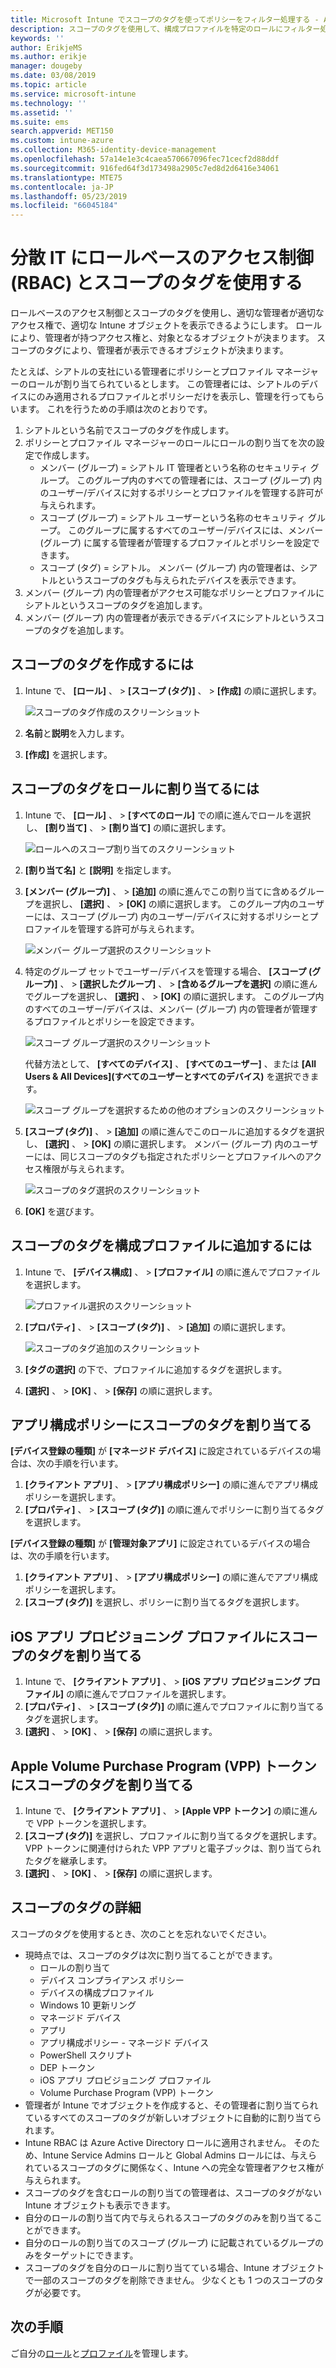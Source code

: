 ```yaml
---
title: Microsoft Intune でスコープのタグを使ってポリシーをフィルター処理する - Azure | Microsoft Docs
description: スコープのタグを使用して、構成プロファイルを特定のロールにフィルター処理します。
keywords: ''
author: ErikjeMS
ms.author: erikje
manager: dougeby
ms.date: 03/08/2019
ms.topic: article
ms.service: microsoft-intune
ms.technology: ''
ms.assetid: ''
ms.suite: ems
search.appverid: MET150
ms.custom: intune-azure
ms.collection: M365-identity-device-management
ms.openlocfilehash: 57a14e1e3c4caea570667096fec71cecf2d88ddf
ms.sourcegitcommit: 916fed64f3d173498a2905c7ed8d2d6416e34061
ms.translationtype: MTE75
ms.contentlocale: ja-JP
ms.lasthandoff: 05/23/2019
ms.locfileid: "66045184"
---
```

# <a name="use-role-based-access-control-rbac-and-scope-tags-for-distributed-it"></a>分散 IT にロールベースのアクセス制御 (RBAC) とスコープのタグを使用する

ロールベースのアクセス制御とスコープのタグを使用し、適切な管理者が適切なアクセス権で、適切な Intune オブジェクトを表示できるようにします。 ロールにより、管理者が持つアクセス権と、対象となるオブジェクトが決まります。 スコープのタグにより、管理者が表示できるオブジェクトが決まります。

たとえば、シアトルの支社にいる管理者にポリシーとプロファイル マネージャーのロールが割り当てられているとします。 この管理者には、シアトルのデバイスにのみ適用されるプロファイルとポリシーだけを表示し、管理を行ってもらいます。 これを行うための手順は次のとおりです。

1. シアトルという名前でスコープのタグを作成します。
2. ポリシーとプロファイル マネージャーのロールにロールの割り当てを次の設定で作成します。 
    - メンバー (グループ) = シアトル IT 管理者という名称のセキュリティ グループ。 このグループ内のすべての管理者には、スコープ (グループ) 内のユーザー/デバイスに対するポリシーとプロファイルを管理する許可が与えられます。
    - スコープ (グループ) = シアトル ユーザーという名称のセキュリティ グループ。 このグループに属するすべてのユーザー/デバイスには、メンバー (グループ) に属する管理者が管理するプロファイルとポリシーを設定できます。 
    - スコープ (タグ) = シアトル。 メンバー (グループ) 内の管理者は、シアトルというスコープのタグも与えられたデバイスを表示できます。
3. メンバー (グループ) 内の管理者がアクセス可能なポリシーとプロファイルにシアトルというスコープのタグを追加します。
4. メンバー (グループ) 内の管理者が表示できるデバイスにシアトルというスコープのタグを追加します。 


## <a name="to-create-a-scope-tag"></a>スコープのタグを作成するには

1. Intune で、 **[ロール]** 、 >  **[スコープ (タグ)]** 、 >  **[作成]** の順に選択します。

    ![スコープのタグ作成のスクリーンショット](./media/scope-tags/create-scope-tag.png)

2. **名前**と**説明**を入力します。
3. **[作成]** を選択します。

## <a name="to-assign-a-scope-tag-to-a-role"></a>スコープのタグをロールに割り当てるには

1. Intune で、 **[ロール]** 、 >  **[すべてのロール]** での順に進んでロールを選択し、 **[割り当て]** 、 >  **[割り当て]** の順に選択します。

    ![ロールへのスコープ割り当てのスクリーンショット](./media/scope-tags/assign-scope-to-role.png)

2. **[割り当て名]** と **[説明]** を指定します。
3. **[メンバー (グループ)]** 、 >  **[追加]** の順に進んでこの割り当てに含めるグループを選択し、 **[選択]** 、 >  **[OK]** の順に選択します。 このグループ内のユーザーには、スコープ (グループ) 内のユーザー/デバイスに対するポリシーとプロファイルを管理する許可が与えられます。

    ![メンバー グループ選択のスクリーンショット](./media/scope-tags/select-member-groups.png)

4. 特定のグループ セットでユーザー/デバイスを管理する場合、 **[スコープ (グループ)]** 、 >  **[選択したグループ]** 、 >  **[含めるグループを選択]** の順に進んでグループを選択し、 **[選択]** 、 >  **[OK]** の順に選択します。 このグループ内のすべてのユーザー/デバイスは、メンバー (グループ) 内の管理者が管理するプロファイルとポリシーを設定できます。

    ![スコープ グループ選択のスクリーンショット](./media/scope-tags/select-scope-groups.png)

    代替方法として、 **[すべてのデバイス]** 、 **[すべてのユーザー]** 、または **[All Users & All Devices]\(すべてのユーザーとすべてのデバイス\)** を選択できます。

    ![スコープ グループを選択するための他のオプションのスクリーンショット](./media/scope-tags/scope-group-other-options.png)
    
5. **[スコープ (タグ)]** 、 >  **[追加]** の順に進んでこのロールに追加するタグを選択し、 **[選択]** 、 >  **[OK]** の順に選択します。 メンバー (グループ) 内のユーザーには、同じスコープのタグも指定されたポリシーとプロファイルへのアクセス権限が与えられます。

    ![スコープのタグ選択のスクリーンショット](./media/scope-tags/select-scope-tags.png)

6. **[OK]** を選びます。 

## <a name="to-add-a-scope-tag-to-a-configuration-profile"></a>スコープのタグを構成プロファイルに追加するには
1. Intune で、 **[デバイス構成]** 、 >  **[プロファイル]** の順に進んでプロファイルを選択します。

    ![プロファイル選択のスクリーンショット](./media/scope-tags/choose-profile.png)

2. **[プロパティ]** 、 >  **[スコープ (タグ)]** 、 >  **[追加]** の順に選択します。

    ![スコープのタグ追加のスクリーンショット](./media/scope-tags/add-scope-tags.png)

3. **[タグの選択]** の下で、プロファイルに追加するタグを選択します。
4. **[選択]** 、 >  **[OK]** 、 >  **[保存]** の順に選択します。

## <a name="to-assign-a-scope-tag-to-an-app-configuration-policy"></a>アプリ構成ポリシーにスコープのタグを割り当てる
**[デバイス登録の種類]** が **[マネージド デバイス]** に設定されているデバイスの場合は、次の手順を行います。
1. **[クライアント アプリ]** 、 >  **[アプリ構成ポリシー]** の順に進んでアプリ構成ポリシーを選択します。
2. **[プロパティ]** 、 >  **[スコープ (タグ)]** の順に進んでポリシーに割り当てるタグを選択します。

**[デバイス登録の種類]** が **[管理対象アプリ]** に設定されているデバイスの場合は、次の手順を行います。
1. **[クライアント アプリ]** 、 >  **[アプリ構成ポリシー]** の順に進んでアプリ構成ポリシーを選択します。
2. **[スコープ (タグ)]** を選択し、ポリシーに割り当てるタグを選択します。


## <a name="to-assign-a-scope-tag-to-an-ios-app-provisioning-profile"></a>iOS アプリ プロビジョニング プロファイルにスコープのタグを割り当てる
1. Intune で、 **[クライアント アプリ]** 、 >  **[iOS アプリ プロビジョニング プロファイル]** の順に進んでプロファイルを選択します。
2. **[プロパティ]** 、 >  **[スコープ (タグ)]** の順に進んでプロファイルに割り当てるタグを選択します。
3. **[選択]** 、 >  **[OK]** 、 >  **[保存]** の順に選択します。

## <a name="to-assign-a-scope-tag-to-an-apple-volume-purchase-program-vpp-token"></a>Apple Volume Purchase Program (VPP) トークンにスコープのタグを割り当てる
1. Intune で、 **[クライアント アプリ]** 、 >  **[Apple VPP トークン]** の順に進んで VPP トークンを選択します。
2. **[スコープ (タグ)]** を選択し、プロファイルに割り当てるタグを選択します。 VPP トークンに関連付けられた VPP アプリと電子ブックは、割り当てられたタグを継承します。
3. **[選択]** 、 >  **[OK]** 、 >  **[保存]** の順に選択します。

## <a name="scope-tag-details"></a>スコープのタグの詳細
スコープのタグを使用するとき、次のことを忘れないでください。

- 現時点では、スコープのタグは次に割り当てることができます。
    - ロールの割り当て
    - デバイス コンプライアンス ポリシー
    - デバイスの構成プロファイル
    - Windows 10 更新リング
    - マネージド デバイス
    - アプリ
    - アプリ構成ポリシー - マネージド デバイス
    - PowerShell スクリプト
    - DEP トークン
    - iOS アプリ プロビジョニング プロファイル
    - Volume Purchase Program (VPP) トークン
- 管理者が Intune でオブジェクトを作成すると、その管理者に割り当てられているすべてのスコープのタグが新しいオブジェクトに自動的に割り当てられます。
- Intune RBAC は Azure Active Directory ロールに適用されません。 そのため、Intune Service Admins ロールと Global Admins ロールには、与えられているスコープのタグに関係なく、Intune への完全な管理者アクセス権が与えられます。
- スコープのタグを含むロールの割り当ての管理者は、スコープのタグがない Intune オブジェクトも表示できます。
- 自分のロールの割り当て内で与えられるスコープのタグのみを割り当てることができます。
- 自分のロールの割り当てのスコープ (グループ) に記載されているグループのみをターゲットにできます。
- スコープのタグを自分のロールに割り当てている場合、Intune オブジェクトで一部のスコープのタグを削除できません。 少なくとも 1 つのスコープのタグが必要です。

## <a name="next-steps"></a>次の手順

ご自分の[ロール](role-based-access-control.md)と[プロファイル](device-profile-assign.md)を管理します。
